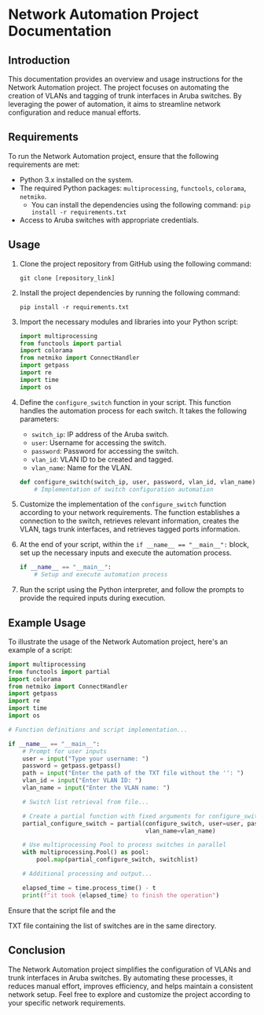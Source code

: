 # Network Automation Project Documentation

## Introduction
This documentation provides an overview and usage instructions for the Network Automation project. The project focuses on automating the creation of VLANs and tagging of trunk interfaces in Aruba switches. By leveraging the power of automation, it aims to streamline network configuration and reduce manual efforts.

## Requirements
To run the Network Automation project, ensure that the following requirements are met:

- Python 3.x installed on the system.
- The required Python packages: `multiprocessing`, `functools`, `colorama`, `netmiko`.
  - You can install the dependencies using the following command: `pip install -r requirements.txt`
- Access to Aruba switches with appropriate credentials.

## Usage
1. Clone the project repository from GitHub using the following command:
   ```
   git clone [repository_link]
   ```

2. Install the project dependencies by running the following command:
   ```
   pip install -r requirements.txt
   ```

3. Import the necessary modules and libraries into your Python script:
   ```python
   import multiprocessing
   from functools import partial
   import colorama
   from netmiko import ConnectHandler
   import getpass
   import re
   import time
   import os
   ```

4. Define the `configure_switch` function in your script. This function handles the automation process for each switch. It takes the following parameters:
   - `switch_ip`: IP address of the Aruba switch.
   - `user`: Username for accessing the switch.
   - `password`: Password for accessing the switch.
   - `vlan_id`: VLAN ID to be created and tagged.
   - `vlan_name`: Name for the VLAN.

   ```python
   def configure_switch(switch_ip, user, password, vlan_id, vlan_name):
       # Implementation of switch configuration automation
   ```

5. Customize the implementation of the `configure_switch` function according to your network requirements. The function establishes a connection to the switch, retrieves relevant information, creates the VLAN, tags trunk interfaces, and retrieves tagged ports information.

6. At the end of your script, within the `if __name__ == "__main__":` block, set up the necessary inputs and execute the automation process.
   ```python
   if __name__ == "__main__":
       # Setup and execute automation process
   ```

7. Run the script using the Python interpreter, and follow the prompts to provide the required inputs during execution.

## Example Usage
To illustrate the usage of the Network Automation project, here's an example of a script:

```python
import multiprocessing
from functools import partial
import colorama
from netmiko import ConnectHandler
import getpass
import re
import time
import os

# Function definitions and script implementation...

if __name__ == "__main__":
    # Prompt for user inputs
    user = input("Type your username: ")
    password = getpass.getpass()
    path = input("Enter the path of the TXT file without the '': ")
    vlan_id = input("Enter VLAN ID: ")
    vlan_name = input("Enter the VLAN name: ")

    # Switch list retrieval from file...

    # Create a partial function with fixed arguments for configure_switch
    partial_configure_switch = partial(configure_switch, user=user, password=password, vlan_id=vlan_id,
                                       vlan_name=vlan_name)

    # Use multiprocessing Pool to process switches in parallel
    with multiprocessing.Pool() as pool:
        pool.map(partial_configure_switch, switchlist)

    # Additional processing and output...

    elapsed_time = time.process_time() - t
    print(f"it took {elapsed_time} to finish the operation")
```

Ensure that the script file and the

 TXT file containing the list of switches are in the same directory.

## Conclusion
The Network Automation project simplifies the configuration of VLANs and trunk interfaces in Aruba switches. By automating these processes, it reduces manual effort, improves efficiency, and helps maintain a consistent network setup. Feel free to explore and customize the project according to your specific network requirements.
